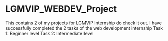 # LGMVIP_WEBDEV_Project
This contains 2 of my projects for LGMVIP Internship do check it out.
I have successfully completed the 2 tasks of the web development internship
Task 1: Beginner level
Task 2: Intermediate level
